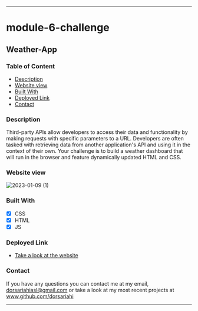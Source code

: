 - - - -
# module-6-challenge
## Weather-App
### Table of Content
* [Description](https://github.com/dorsariahi/module-6-challenge#Description)
* [Website view](https://github.com/dorsariahi/module-6-challenge#Website-view)
* [Built With](https://github.com/dorsariahi/module-6-challenge#Built-with)
* [Deployed Link](https://github.com/dorsariahi/module-6-challenge#Deployed-Link)
* [Contact](https://github.com/dorsariahi/module-6-challenge#Contact)

### Description
Third-party APIs allow developers to access their data and functionality by making requests with specific parameters to a URL. Developers are often tasked with retrieving data from another application's API and using it in the context of their own. Your challenge is to build a weather dashboard that will run in the browser and feature dynamically updated HTML and CSS.
### Website view
![2023-01-09 (1)](https://user-images.githubusercontent.com/110079849/211467611-7a36ea70-2114-4a3b-8c80-666bb564884c.png)
### Built With
- [x] CSS
- [x] HTML
- [x] JS
### Deployed Link
* [Take a look at the website](https://dorsariahi.github.io/module-6-challenge/)
### Contact
If you have any questions you can contact me at my email, dorsariahiasl@gmail.com or take a look at my most recent projects at www.github.com/dorsariahi
- - - -
